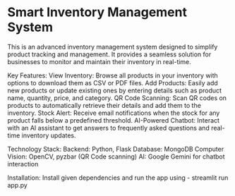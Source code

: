# Smart Inventory Management System
This is an advanced inventory management system designed to simplify product tracking and management. It provides a seamless solution for businesses to monitor and maintain their inventory in real-time.

Key Features:
View Inventory: Browse all products in your inventory with options to download them as CSV or PDF files.
Add Products: Easily add new products or update existing ones by entering details such as product name, quantity, price, and category.
QR Code Scanning: Scan QR codes on products to automatically retrieve their details and add them to the inventory.
Stock Alert: Receive email notifications when the stock for any product falls below a predefined threshold.
AI-Powered Chatbot: Interact with an AI assistant to get answers to frequently asked questions and real-time inventory updates.

Technology Stack:
Backend: Python, Flask
Database: MongoDB
Computer Vision: OpenCV, pyzbar (QR Code scanning)
AI: Google Gemini for chatbot interaction

Installation:
Install given dependencies and run the app using - streamlit run app.py
